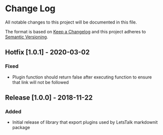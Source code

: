 # Change Log
All notable changes to this project will be documented in this file.

The format is based on [Keep a Changelog](http://keepachangelog.com/)
and this project adheres to [Semantic Versioning](http://semver.org/).

## Hotfix [1.0.1] - 2020-03-02
### Fixed
- Plugin function should return false after executing function to ensure that link will not be followed

## Release [1.0.0] - 2018-11-22
### Added
- Initial release of library that export plugins used by LetsTalk 
markdownit package